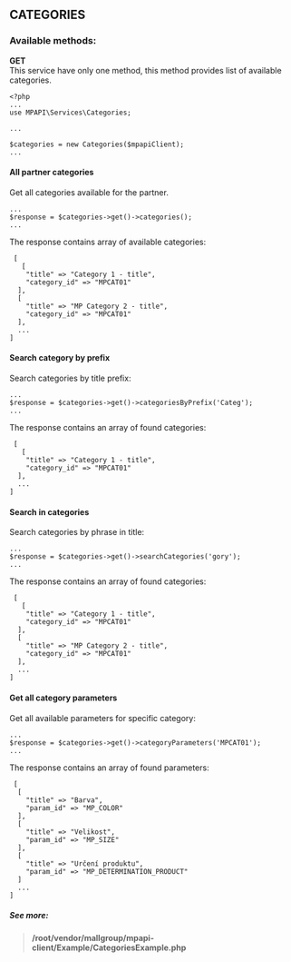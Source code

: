 ## CATEGORIES

### Available methods:
**GET**  
This service have only one method, this method provides list of available categories.
```
<?php 
...
use MPAPI\Services\Categories;

...

$categories = new Categories($mpapiClient);
...
``` 

#### All partner categories
Get all categories available  for the partner.  
```
...
$response = $categories->get()->categories(); 
... 
```

The response contains array of available categories:
```
 [
   [
    "title" => "Category 1 - title",
    "category_id" => "MPCAT01"
  ],
  [
    "title" => "MP Category 2 - title",
    "category_id" => "MPCAT01"
  ],
  ...
]

```

#### Search category by prefix
Search categories by title prefix:
```
...
$response = $categories->get()->categoriesByPrefix('Categ'); 
... 
```

The response contains an array of found categories:
```
 [
   [
    "title" => "Category 1 - title",
    "category_id" => "MPCAT01"
  ],
  ...
]

```

#### Search in categories
Search categories by phrase in title:
```
...
$response = $categories->get()->searchCategories('gory'); 
... 
```

The response contains an array of found categories:
```
 [
   [
    "title" => "Category 1 - title",
    "category_id" => "MPCAT01"
  ],
  [
    "title" => "MP Category 2 - title",
    "category_id" => "MPCAT01"
  ],
  ...
]

```

#### Get all category parameters
Get all available parameters for specific category:
```
...
$response = $categories->get()->categoryParameters('MPCAT01'); 
... 
```

The response contains an array of found parameters:
```
 [
  [
    "title" => "Barva",
    "param_id" => "MP_COLOR"
  ],
  [
    "title" => "Velikost",
    "param_id" => "MP_SIZE"
  ],
  [
    "title" => "Určení produktu",
    "param_id" => "MP_DETERMINATION_PRODUCT"
  ]
  ...
]

```

##### See more:
> **/root/vendor/mallgroup/mpapi-client/Example/CategoriesExample.php**
